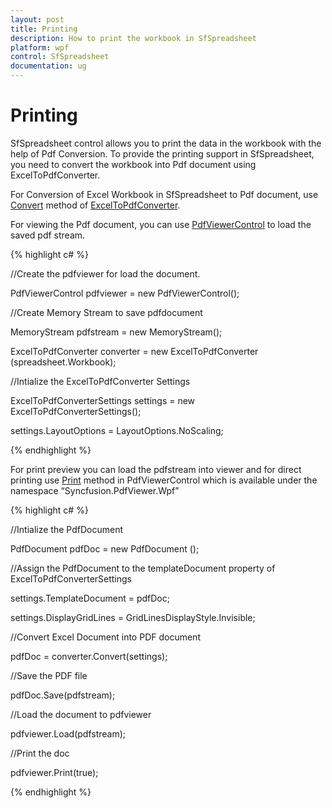```yaml
---
layout: post
title: Printing
description: How to print the workbook in SfSpreadsheet
platform: wpf
control: SfSpreadsheet
documentation: ug
---
```


# Printing

SfSpreadsheet control allows you to print the data in the workbook with the help of Pdf Conversion. To provide the printing support in SfSpreadsheet, you need to convert the workbook into Pdf document using ExcelToPdfConverter.

For Conversion of Excel Workbook in SfSpreadsheet to Pdf document, use [Convert](http://help.syncfusion.com/cr/cref_files/wpf/xlsio/Syncfusion.ExcelToPDFConverter.Base~Syncfusion.ExcelToPdfConverter.ExcelToPdfConverter~Convert.html) method of [ExcelToPdfConverter](http://help.syncfusion.com/cr/cref_files/wpf/xlsio/Syncfusion.ExcelToPDFConverter.Base~Syncfusion.ExcelToPdfConverter.ExcelToPdfConverter.html).

For viewing the Pdf document, you can use [PdfViewerControl](http://help.syncfusion.com/wpf/pdfviewer/getting-started) to load the saved pdf stream.

{% highlight c# %}

//Create the pdfviewer for load the document.

 PdfViewerControl pdfviewer = new PdfViewerControl();

//Create Memory Stream to save pdfdocument

 MemoryStream pdfstream = new MemoryStream();

 ExcelToPdfConverter converter = new ExcelToPdfConverter (spreadsheet.Workbook);  

//Intialize the ExcelToPdfConverter Settings

 ExcelToPdfConverterSettings settings = new ExcelToPdfConverterSettings(); 
	
 settings.LayoutOptions = LayoutOptions.NoScaling;

{% endhighlight %}

For print preview you can load the pdfstream into viewer and for direct printing use [Print](http://help.syncfusion.com/cr/cref_files/wpf/pdf%20viewer/Syncfusion.PdfViewer.WPF~Syncfusion.Windows.PdfViewer.PdfDocumentView~Print.html) method in PdfViewerControl  which is available under the namespace “Syncfusion.PdfViewer.Wpf”

{% highlight c# %}

//Intialize the PdfDocument

 PdfDocument pdfDoc = new PdfDocument ();

//Assign the PdfDocument to the templateDocument property of ExcelToPdfConverterSettings  
	
 settings.TemplateDocument = pdfDoc;

 settings.DisplayGridLines = GridLinesDisplayStyle.Invisible;

//Convert Excel Document into PDF document

 pdfDoc = converter.Convert(settings);

//Save the PDF file     

 pdfDoc.Save(pdfstream);

//Load the document to pdfviewer

 pdfviewer.Load(pdfstream);

//Print the doc

 pdfviewer.Print(true);

{% endhighlight %}

